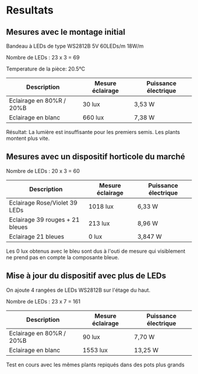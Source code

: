 # Resultats

## Mesures avec le montage initial

Bandeau à LEDs de type WS2812B 5V 60LEDs/m 18W/m

Nombre de LEDs : 23 x 3 = 69

Temperature de la pièce: 20.5°C

Description | Mesure éclairage | Puissance électrique
-- | -- | --
Eclairage en 80%R / 20%B | 30 lux | 3,53 W
Eclairage en blanc | 660 lux | 7,38 W

Résultat: La lumière est insuffisante pour les premiers semis. Les plants montent plus vite.

## Mesures avec un dispositif horticole du marché

Nombre de LEDs : 20 x 3 = 60

Description | Mesure éclairage | Puissance électrique
-- | -- | --
Eclairage Rose/Violet 39 LEDs | 1018 lux | 6,33 W
Eclairage 39 rouges + 21 bleues | 213 lux | 8,96 W
Eclairage 21 bleues | 0 lux | 3,847 W

Les 0 lux obtenus avec le bleu sont dus à l'outi de mesure qui visiblement ne prend pas en compte la composante bleue.

## Mise à jour du dispositif avec plus de LEDs

On ajoute 4 rangées de LEDs WS2812B sur l'étage du haut.

Nombre de LEDs : 23 x 7 = 161

Description | Mesure éclairage | Puissance électrique
-- | -- | --
Eclairage en 80%R / 20%B | 90 lux | 7,70 W
Eclairage en blanc | 1553 lux | 13,25 W

Test en cours avec les mêmes plants repiqués dans des pots plus grands
